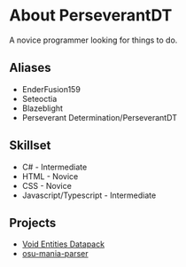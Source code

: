 # About PerseverantDT
A novice programmer looking for things to do.

## Aliases
- EnderFusion159
- Seteoctia
- Blazeblight
- Perseverant Determination/PerseverantDT

## Skillset
- C# - Intermediate
- HTML - Novice
- CSS - Novice
- Javascript/Typescript - Intermediate

## Projects
- [Void Entities Datapack](https://www.curseforge.com/minecraft/mc-addons/void-entities-origins-datapack)
- [osu-mania-parser](https://www.npmjs.com/package/osu-mania-parser)
